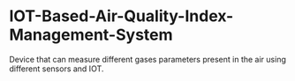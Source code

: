 # IOT-Based-Air-Quality-Index-Management-System
Device that can measure different gases parameters present in the air using different sensors and IOT.
